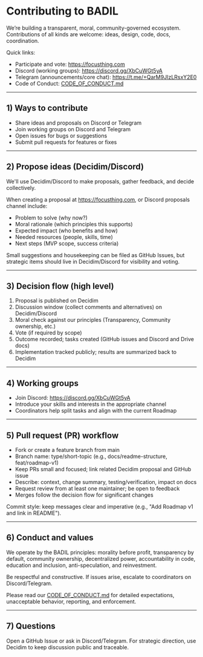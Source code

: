 # Contributing to BADIL

We’re building a transparent, moral, community-governed ecosystem. Contributions of all kinds are welcome: ideas, design, code, docs, coordination.

Quick links:
- Participate and vote: https://focusthing.com
- Discord (working groups): https://discord.gg/XbCuWGt5yA
- Telegram (announcements/core chat): https://t.me/+QarM9JIzLRsxY2E0
- Code of Conduct: [CODE_OF_CONDUCT.md](CODE_OF_CONDUCT.md)

---

## 1) Ways to contribute
- Share ideas and proposals on Discord or Telegram
- Join working groups on Discord and Telegram 
- Open issues for bugs or suggestions
- Submit pull requests for features or fixes

---

## 2) Propose ideas (Decidim/Discord)
We'll use Decidim/Discord to make proposals, gather feedback, and decide collectively.

When creating a proposal at https://focusthing.com, or Discord proposals channel include:
- Problem to solve (why now?)
- Moral rationale (which principles this supports)
- Expected impact (who benefits and how)
- Needed resources (people, skills, time)
- Next steps (MVP scope, success criteria)

Small suggestions and housekeeping can be filed as GitHub Issues, but strategic items should live in Decidim/Discord for visibility and voting.

---

## 3) Decision flow (high level)
1. Proposal is published on Decidim
2. Discussion window (collect comments and alternatives) on Decidim/Discord
3. Moral check against our principles (Transparency, Community ownership, etc.)
4. Vote (if required by scope)
5. Outcome recorded; tasks created (GitHub issues and Discord and Drive docs)
6. Implementation tracked publicly; results are summarized back to Decidim

---

## 4) Working groups
- Join Discord: https://discord.gg/XbCuWGt5yA
- Introduce your skills and interests in the appropriate channel
- Coordinators help split tasks and align with the current Roadmap

---

## 5) Pull request (PR) workflow
- Fork or create a feature branch from main
- Branch name: type/short-topic (e.g., docs/readme-structure, feat/roadmap-v1)
- Keep PRs small and focused; link related Decidim proposal and GitHub issue
- Describe: context, change summary, testing/verification, impact on docs
- Request review from at least one maintainer; be open to feedback
- Merges follow the decision flow for significant changes

Commit style: keep messages clear and imperative (e.g., "Add Roadmap v1 and link in README").

---

## 6) Conduct and values
We operate by the BADIL principles: morality before profit, transparency by default, community ownership, decentralized power, accountability in code, education and inclusion, anti-speculation, and reinvestment.

Be respectful and constructive. If issues arise, escalate to coordinators on Discord/Telegram.

Please read our [CODE_OF_CONDUCT.md](CODE_OF_CONDUCT.md) for detailed expectations, unacceptable behavior, reporting, and enforcement.

---

## 7) Questions
Open a GitHub Issue or ask in Discord/Telegram. For strategic direction, use Decidim to keep discussion public and traceable.
